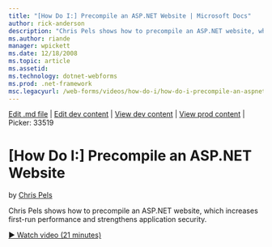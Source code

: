 ```yaml
---
title: "[How Do I:] Precompile an ASP.NET Website | Microsoft Docs"
author: rick-anderson
description: "Chris Pels shows how to precompile an ASP.NET website, which increases first-run performance and strengthens application security."
ms.author: riande
manager: wpickett
ms.date: 12/18/2008
ms.topic: article
ms.assetid: 
ms.technology: dotnet-webforms
ms.prod: .net-framework
msc.legacyurl: /web-forms/videos/how-do-i/how-do-i-precompile-an-aspnet-website
---
```

[Edit .md file](C:\Projects\msc\dev\Msc.Www\Web.ASP\App_Data\github\web-forms\videos\how-do-i\how-do-i-precompile-an-aspnet-website.md) | [Edit dev content](http://www.aspdev.net/umbraco#/content/content/edit/26496) | [View dev content](http://docs.aspdev.net/tutorials/web-forms/videos/how-do-i/how-do-i-precompile-an-aspnet-website.html) | [View prod content](http://www.asp.net/web-forms/videos/how-do-i/how-do-i-precompile-an-aspnet-website) | Picker: 33519

[How Do I:] Precompile an ASP.NET Website
====================
by [Chris Pels](https://twitter.com/chrispels)

Chris Pels shows how to precompile an ASP.NET website, which increases first-run performance and strengthens application security.

[&#9654; Watch video (21 minutes)](https://channel9.msdn.com/Blogs/ASP-NET-Site-Videos/how-do-i-precompile-an-aspnet-website)